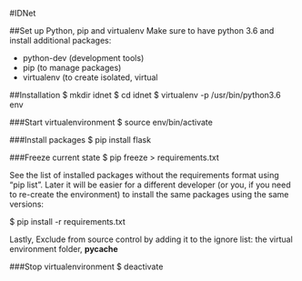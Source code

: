 #IDNet

##Set up Python, pip and virtualenv
Make sure to have python 3.6 and install additional packages:
* python-dev (development tools)
* pip (to manage packages)
* virtualenv (to create isolated, virtual

##Installation
$ mkdir idnet
$ cd idnet
$ virtualenv -p /usr/bin/python3.6 env

###Start virtualenvironment
$ source env/bin/activate

###Install packages
$ pip install flask

###Freeze current state
$ pip freeze > requirements.txt

See the list of installed packages without the requirements format using “pip list”. Later it will be easier for a different developer (or you, if you need to re-create the environment) to install the same packages using the same versions:

$ pip install -r requirements.txt

Lastly, Exclude from source control by adding it to the ignore list: the virtual environment folder, __pycache__

###Stop virtualenvironment
$ deactivate


